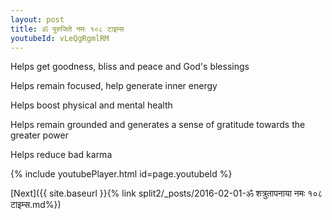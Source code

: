 ```yaml
---
layout: post
title: ॐ पुरुजिते नमः १०८ टाइम्स
youtubeId: vLeQgRgmlRM
---
```

 
 
Helps get goodness, bliss and peace and God's blessings
 
Helps remain focused, help generate inner energy 
 
Helps boost physical and mental health 
 
Helps remain grounded and generates a sense of gratitude towards the greater power 
 
Helps reduce bad karma
 
 
 
 


{% include youtubePlayer.html id=page.youtubeId %}
 
[Next]({{ site.baseurl }}{% link  split2/_posts/2016-02-01-ॐ शत्रुतापनाया नमः १०८ टाइम्स.md%})
 
